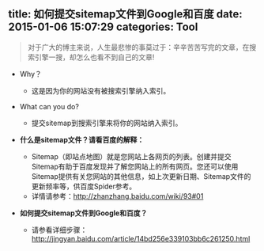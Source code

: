 title: 如何提交sitemap文件到Google和百度
date: 2015-01-06 15:07:29
categories: Tool
---

> 对于广大的博主来说，人生最悲惨的事莫过于：辛辛苦苦写完的文章，在搜索引擎一搜，却怎么也看不到自己的文章!

  * Why？
    - 这是因为你的网站没有被搜索引擎纳入索引。
  * What can you do?
    - 提交sitemap到搜索引擎来将你的网站纳入索引。

* __什么是sitemap文件？请看百度的解释：__
  - Sitemap（即站点地图）就是您网站上各网页的列表。创建并提交Sitemap有助于百度发现并了解您网站上的所有网页。您还可以使用Sitemap提供有关您网站的其他信息，如上次更新日期、Sitemap文件的更新频率等，供百度Spider参考。
  - 详情请参考：http://zhanzhang.baidu.com/wiki/93#01

* __如何提交sitemap文件到Google和百度？__
    - 请参看详细步骤：http://jingyan.baidu.com/article/14bd256e339103bb6c261250.html